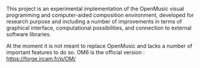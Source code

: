 This project is an experimental implementation of the OpenMusic visual programming and computer-aided composition environment, developed for research purpose and including a number of improvements in terms of graphical interface, computational possibilities, and connection to external software libraries.

At the moment it is not meant to replace OpenMusic and lacks a number of important features to do so. OM6 is the official version : https://forge.ircam.fr/p/OM/
